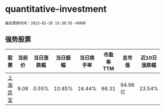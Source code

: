# quantitative-investment

`最后更新时间：2023-02-20 15:30:55 +0800`

## 强势股票

|股票|当前价|当日涨跌幅|当日振幅|当日换手率|市盈率TTM|总市值|近10日涨跌幅|
|----|----|----|----|----|----|----|----|
|[上海凯宝](https://xueqiu.com/S/SZ300039)|9.08|0.55%|10.85%|16.44%|66.31|94.98亿|23.54%|
